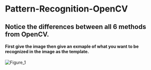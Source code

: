 # Pattern-Recognition-OpenCV
## Notice the differences between all 6 methods from OpenCV.
#### First give the image then give an exmaple of what you want to be recognized in the image as the template.
![Figure_1](https://github.com/user-attachments/assets/068eb2cb-c121-4b39-ba1b-dd4890f9e32b)
